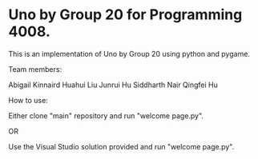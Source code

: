 # Uno by Group 20 for Programming 4008.

This is an implementation of Uno by Group 20 using python and pygame.

Team members:

Abigail Kinnaird
Huahui Liu
Junrui Hu
Siddharth Nair
Qingfei Hu

How to use:

Either clone "main" repository and run "welcome page.py".

OR

Use the Visual Studio solution provided and run "welcome page.py".


